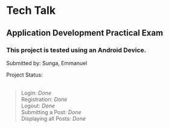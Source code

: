 # Tech Talk
## Application Development Practical Exam
### This project is tested using an Android Device.

Submitted by: Sunga, Emmanuel

Project Status: </br> </br>
  > Login:                 *Done* </br>
  > Registration:          *Done* </br>
  > Logout:                *Done* </br>
  > Submitting a Post:     *Done* </br>
  > Displaying all Posts:  *Done* </br>

